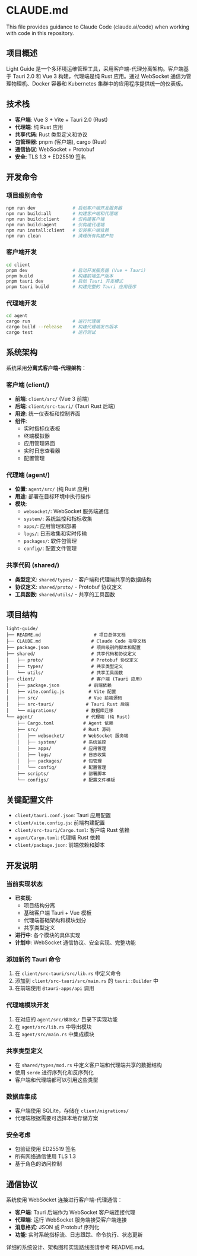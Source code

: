 # CLAUDE.md

This file provides guidance to Claude Code (claude.ai/code) when working with code in this repository.

## 项目概述

Light Guide 是一个多环境运维管理工具，采用客户端-代理分离架构。客户端基于 Tauri 2.0 和 Vue 3 构建，代理端是纯 Rust 应用。通过 WebSocket 通信为管理物理机、Docker 容器和 Kubernetes 集群中的应用程序提供统一的仪表板。

## 技术栈

- **客户端**: Vue 3 + Vite + Tauri 2.0 (Rust)
- **代理端**: 纯 Rust 应用
- **共享代码**: Rust 类型定义和协议
- **包管理器**: pnpm (客户端), cargo (Rust)
- **通信协议**: WebSocket + Protobuf
- **安全**: TLS 1.3 + ED25519 签名

## 开发命令

### 项目级别命令

```bash
npm run dev              # 启动客户端开发服务器
npm run build:all        # 构建客户端和代理端
npm run build:client     # 仅构建客户端
npm run build:agent      # 仅构建代理端
npm run install:client   # 安装客户端依赖
npm run clean            # 清理所有构建产物
```

### 客户端开发

```bash
cd client
pnpm dev                 # 启动开发服务器 (Vue + Tauri)
pnpm build               # 构建前端生产版本
pnpm tauri dev           # 启动 Tauri 开发模式
pnpm tauri build         # 构建完整的 Tauri 应用程序
```

### 代理端开发

```bash
cd agent
cargo run                # 运行代理端
cargo build --release    # 构建代理端发布版本
cargo test               # 运行测试
```

## 系统架构

系统采用**分离式客户端-代理架构**：

### 客户端 (client/)

- **前端**: `client/src/` (Vue 3 前端)
- **后端**: `client/src-tauri/` (Tauri Rust 后端)
- **用途**: 统一仪表板和控制界面
- **组件**:
  - 实时指标仪表板
  - 终端模拟器
  - 应用管理界面
  - 实时日志查看器
  - 配置管理

### 代理端 (agent/)

- **位置**: `agent/src/` (纯 Rust 应用)
- **用途**: 部署在目标环境中执行操作
- **模块**:
  - `websocket/`: WebSocket 服务端通信
  - `system/`: 系统监控和指标收集
  - `apps/`: 应用管理和部署
  - `logs/`: 日志收集和实时传输
  - `packages/`: 软件包管理
  - `config/`: 配置文件管理

### 共享代码 (shared/)

- **类型定义**: `shared/types/` - 客户端和代理端共享的数据结构
- **协议定义**: `shared/proto/` - Protobuf 协议定义
- **工具函数**: `shared/utils/` - 共享的工具函数

## 项目结构

```text
light-guide/
├── README.md                    # 项目总体文档
├── CLAUDE.md                   # Claude Code 指导文档
├── package.json                # 项目级别的脚本和配置
├── shared/                     # 共享代码和协议定义
│   ├── proto/                  # Protobuf 协议定义
│   ├── types/                  # 共享类型定义
│   └── utils/                  # 共享工具函数
├── client/                     # 客户端 (Tauri 应用)
│   ├── package.json           # 前端依赖
│   ├── vite.config.js         # Vite 配置
│   ├── src/                   # Vue 前端源码
│   ├── src-tauri/            # Tauri Rust 后端
│   └── migrations/           # 数据库迁移
└── agent/                    # 代理端 (纯 Rust)
    ├── Cargo.toml           # Agent 依赖
    ├── src/                 # Rust 源码
    │   ├── websocket/       # WebSocket 服务端
    │   ├── system/          # 系统监控
    │   ├── apps/            # 应用管理
    │   ├── logs/            # 日志收集
    │   ├── packages/        # 包管理
    │   └── config/          # 配置管理
    ├── scripts/             # 部署脚本
    └── configs/             # 配置文件模板
```

## 关键配置文件

- `client/tauri.conf.json`: Tauri 应用配置
- `client/vite.config.js`: 前端构建配置
- `client/src-tauri/Cargo.toml`: 客户端 Rust 依赖
- `agent/Cargo.toml`: 代理端 Rust 依赖
- `client/package.json`: 前端依赖和脚本

## 开发说明

### 当前实现状态

- **已实现**:
  - 项目结构分离
  - 基础客户端 Tauri + Vue 模板
  - 代理端基础架构和模块划分
  - 共享类型定义
- **进行中**: 各个模块的具体实现
- **计划中**: WebSocket 通信协议、安全实现、完整功能

### 添加新的 Tauri 命令

1. 在 `client/src-tauri/src/lib.rs` 中定义命令
2. 添加到 `client/src-tauri/src/main.rs` 的 `tauri::Builder` 中
3. 在前端使用 `@tauri-apps/api` 调用

### 代理端模块开发

1. 在对应的 `agent/src/模块名/` 目录下实现功能
2. 在 `agent/src/lib.rs` 中导出模块
3. 在 `agent/src/main.rs` 中集成模块

### 共享类型定义

- 在 `shared/types/mod.rs` 中定义客户端和代理端共享的数据结构
- 使用 `serde` 进行序列化和反序列化
- 客户端和代理端都可以引用这些类型

### 数据库集成

- 客户端使用 SQLite，存储在 `client/migrations/`
- 代理端根据需要可选择本地存储方案

### 安全考虑

- 包验证使用 ED25519 签名
- 所有网络通信使用 TLS 1.3
- 基于角色的访问控制

## 通信协议

系统使用 WebSocket 连接进行客户端-代理通信：

- **客户端**: Tauri 后端作为 WebSocket 客户端连接代理
- **代理端**: 运行 WebSocket 服务端接受客户端连接
- **消息格式**: JSON 或 Protobuf 序列化
- **功能**: 实时系统指标流、日志跟踪、命令执行、状态更新

详细的系统设计、架构图和实现路线图请参考 README.md。
